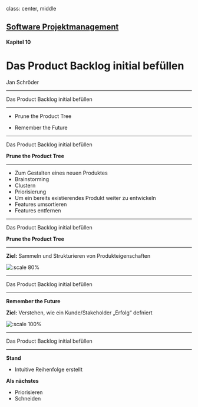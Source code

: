 class: center, middle

## [Software Projektmanagement](index.html)

#### Kapitel 10

# Das Product Backlog initial befüllen

Jan Schröder

---
Das Product Backlog initial befüllen

----
* Prune the Product Tree

* Remember the Future

---
Das Product Backlog initial befüllen

**Prune the Product Tree** 

----
- Zum Gestalten eines neuen Produktes
 - Brainstorming
 - Clustern
 - Priorisierung
- Um ein bereits existierendes Produkt weiter zu entwickeln
 - Features umsortieren
 - Features entfernen
---
Das Product Backlog initial befüllen

**Prune the Product Tree** 

----
**Ziel:** Sammeln und Strukturieren von Produkteigenschaften

![:scale 80%](media/kapitel10/ProductTree.png)

---
Das Product Backlog initial befüllen

----

**Remember the Future**

**Ziel:** Verstehen, wie ein Kunde/Stakeholder „Erfolg“ defniert

![:scale 100%](media/kapitel10/RememberTheFuture.png)

---

Das Product Backlog initial befüllen

----
**Stand**
- Intuitive Reihenfolge erstellt

**Als nächstes**
- Priorisieren
- Schneiden